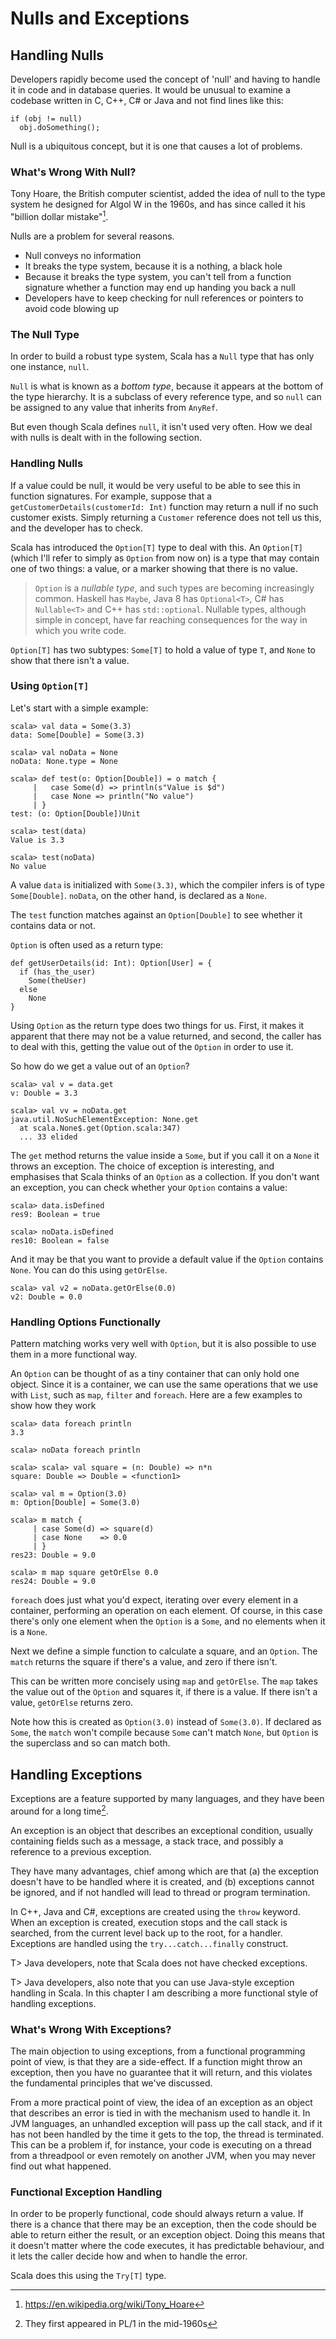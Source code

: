 # Nulls and Exceptions

## Handling Nulls

Developers rapidly become used the concept of 'null' and having to handle it in code and in database queries. It would be unusual to examine a codebase written in C, C++, C# or Java and not find lines like this:

~~~~~~~~
if (obj != null)
  obj.doSomething();
~~~~~~~~

Null is a ubiquitous concept, but it is one that causes a lot of problems.

### What's Wrong With Null?

Tony Hoare, the British computer scientist, added the idea of null to the type system he designed for Algol W in the 1960s, and has since called it his "billion dollar mistake"[^1].

[^1]: https://en.wikipedia.org/wiki/Tony_Hoare

Nulls are a problem for several reasons.

* Null conveys no information
* It breaks the type system, because it is a nothing, a black hole
* Because it breaks the type system, you can't tell from a function signature whether a function may end up handing you back a null
* Developers have to keep checking for null references or pointers to avoid code blowing up

### The Null Type
In order to build a robust type system, Scala has a `Null` type that has only one instance, `null`.

`Null` is what is known as a *bottom type*, because it appears at the bottom of the type hierarchy. It is a subclass of every reference type, and so `null` can be assigned to any value that inherits from `AnyRef`.

But even though Scala defines `null`, it isn't used very often. How we deal with nulls is dealt with in the following section.

### Handling Nulls
If a value could be null, it would be very useful to be able to see this in function signatures. For example, suppose that a `getCustomerDetails(customerId: Int)` function may return a null if no such customer exists. Simply returning a `Customer` reference does not tell us this, and the developer has to check.

Scala has introduced the `Option[T]` type to deal with this. An `Option[T]` (which I'll refer to simply as `Option` from now on) is a type that may contain one of two things: a value, or a marker showing that there is no value.

> `Option` is a *nullable type*, and such types are becoming increasingly common. Haskell has `Maybe`, Java 8 has `Optional<T>`, C# has `Nullable<T>` and C++ has `std::optional`. Nullable types, although simple in concept, have far reaching consequences for the way in which you write code.

`Option[T]` has two subtypes: `Some[T]` to hold a value of type `T`, and `None` to show that there isn't a value.

### Using `Option[T]`

Let's start with a simple example:

~~~~~~~~
scala> val data = Some(3.3)
data: Some[Double] = Some(3.3)

scala> val noData = None
noData: None.type = None

scala> def test(o: Option[Double]) = o match {
     |   case Some(d) => println(s"Value is $d")
     |   case None => println("No value")
     | }
test: (o: Option[Double])Unit

scala> test(data)
Value is 3.3

scala> test(noData)
No value
~~~~~~~~

A value `data` is initialized with `Some(3.3)`, which the compiler infers is of type `Some[Double]`. `noData`, on the other hand, is declared as a `None`.

The `test` function matches against an `Option[Double]` to see whether it contains data or not.

`Option` is often used as a return type:

~~~~~~~~
def getUserDetails(id: Int): Option[User] = {
  if (has_the_user)
    Some(theUser)
  else
    None
}
~~~~~~~~

Using `Option` as the return type does two things for us. First, it makes it apparent that there may not be a value returned, and second, the caller has to deal with this, getting the value out of the `Option` in order to use it.

So how do we get a value out of an `Option`?

~~~~~~~~
scala> val v = data.get
v: Double = 3.3

scala> val vv = noData.get
java.util.NoSuchElementException: None.get
  at scala.None$.get(Option.scala:347)
  ... 33 elided
~~~~~~~~

The `get` method returns the value inside a `Some`, but if you call it on a `None` it throws an exception. The choice of exception is interesting, and emphasises that Scala thinks of an `Option` as a collection. If you don't want an exception, you can check whether your `Option` contains a value:

~~~~~~~~
scala> data.isDefined
res9: Boolean = true

scala> noData.isDefined
res10: Boolean = false
~~~~~~~~

And it may be that you want to provide a default value if the `Option` contains `None`. You can do this using `getOrElse`.

~~~~~~~~
scala> val v2 = noData.getOrElse(0.0)
v2: Double = 0.0
~~~~~~~~

### Handling Options Functionally
Pattern matching works very well with `Option`, but it is also possible to use them in a more functional way.

An `Option` can be thought of as a tiny container that can only hold one object. Since it is a container, we can use the same operations that we use with `List`, such as `map`, `filter` and `foreach`. Here are a few examples to show how they work

~~~~~~~~
scala> data foreach println
3.3

scala> noData foreach println

scala> scala> val square = (n: Double) => n*n
square: Double => Double = <function1>

scala> val m = Option(3.0)
m: Option[Double] = Some(3.0)

scala> m match {
     | case Some(d) => square(d)
     | case None    => 0.0
     | }
res23: Double = 9.0

scala> m map square getOrElse 0.0
res24: Double = 9.0
~~~~~~~~

`foreach` does just what you'd expect, iterating over every element in a container, performing an operation on each element. Of course, in this case there's only one element when the `Option` is a `Some`, and no elements when it is a `None`.

Next we define a simple function to calculate a square, and an `Option`. The `match` returns the square if there's a value, and zero if there isn't.

This can be written more concisely using `map` and `getOrElse`. The `map` takes the value out of the `Option` and squares it, if there is a value. If there isn't a value, `getOrElse` returns zero.

Note how this is created as `Option(3.0)` instead of `Some(3.0)`. If declared as `Some`, the `match` won't compile because `Some` can't match `None`, but `Option` is the superclass and so can match both.

## Handling Exceptions
Exceptions are a feature supported by many languages, and they have been around for a long time[^2].

[^2]: They first appeared in PL/1 in the mid-1960s

An exception is an object that describes an exceptional condition, usually containing fields such as a message, a stack trace, and possibly a reference to a previous exception.

They have many advantages, chief among which are that (a) the exception doesn't have to be handled where it is created, and (b) exceptions cannot be ignored, and if not handled will lead to thread or program termination.

In C++, Java and C#, exceptions are created using the `throw` keyword. When an exception is created, execution stops and the call stack is searched, from the current level back up to the root, for a handler. Exceptions are handled using the `try...catch...finally` construct.

T> Java developers, note that Scala does not have checked exceptions.

T> Java developers, also note that you can use Java-style exception handling in Scala. In this chapter I am describing a more functional style of handling exceptions.

### What's Wrong With Exceptions?
The main objection to using exceptions, from a functional programming point of view, is that they are a side-effect. If a function might throw an exception, then you have no guarantee that it will return, and this violates the fundamental principles that we've discussed.

From a more practical point of view, the idea of an exception as an object that describes an error is tied in with the mechanism used to handle it. In JVM languages, an unhandled exception will pass up the call stack, and if it has not been handled by the time it gets to the top, the thread is terminated. This can be a problem if, for instance, your code is executing on a thread from a threadpool or even remotely on another JVM, when you may never find out what happened.

### Functional Exception Handling
In order to be properly functional, code should always return a value. If there is a chance that there may be an exception, then the code should be able to return either the result, or an exception object. Doing this means that it doesn't matter where the code executes, it has predictable behaviour, and it lets the caller decide how and when to handle the error.

Scala does this using the `Try[T]` type.